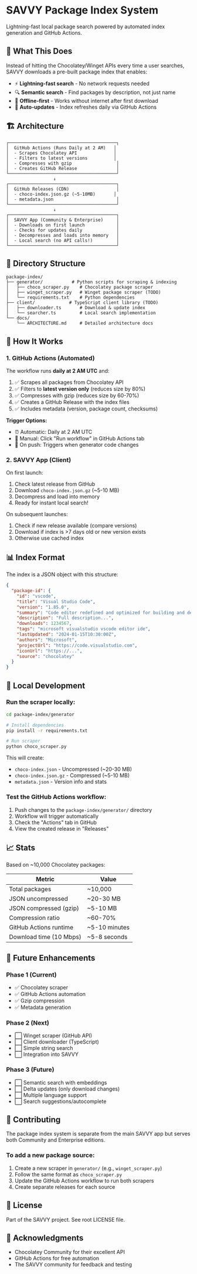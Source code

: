 # SAVVY Package Index System

Lightning-fast local package search powered by automated index generation and GitHub Actions.

## 🎯 What This Does

Instead of hitting the Chocolatey/Winget APIs every time a user searches, SAVVY downloads a pre-built package index that enables:

- ⚡ **Lightning-fast search** - No network requests needed
- 🔍 **Semantic search** - Find packages by description, not just name
- 📴 **Offline-first** - Works without internet after first download
- 🔄 **Auto-updates** - Index refreshes daily via GitHub Actions

## 🏗️ Architecture

```
┌─────────────────────────────────────────┐
│  GitHub Actions (Runs Daily at 2 AM)   │
│  - Scrapes Chocolatey API              │
│  - Filters to latest versions          │
│  - Compresses with gzip                 │
│  - Creates GitHub Release               │
└─────────────────────────────────────────┘
                  ↓
┌─────────────────────────────────────────┐
│  GitHub Releases (CDN)                  │
│  - choco-index.json.gz (~5-10MB)       │
│  - metadata.json                        │
└─────────────────────────────────────────┘
                  ↓
┌─────────────────────────────────────────┐
│  SAVVY App (Community & Enterprise)     │
│  - Downloads on first launch            │
│  - Checks for updates daily             │
│  - Decompresses and loads into memory   │
│  - Local search (no API calls!)         │
└─────────────────────────────────────────┘
```

## 📁 Directory Structure

```
package-index/
├── generator/           # Python scripts for scraping & indexing
│   ├── choco_scraper.py    # Chocolatey package scraper
│   ├── winget_scraper.py   # Winget package scraper (TODO)
│   └── requirements.txt    # Python dependencies
├── client/             # TypeScript client library (TODO)
│   ├── downloader.ts       # Download & update index
│   └── searcher.ts         # Local search implementation
└── docs/
    └── ARCHITECTURE.md     # Detailed architecture docs
```

## 🚀 How It Works

### 1. GitHub Actions (Automated)

The workflow runs **daily at 2 AM UTC** and:

1. ✅ Scrapes all packages from Chocolatey API
2. ✅ Filters to **latest version only** (reduces size by 80%)
3. ✅ Compresses with gzip (reduces size by 60-70%)
4. ✅ Creates a GitHub Release with the index files
5. ✅ Includes metadata (version, package count, checksums)

**Trigger Options:**
- ⏰ Automatic: Daily at 2 AM UTC
- 🔘 Manual: Click "Run workflow" in GitHub Actions tab
- 📝 On push: Triggers when generator code changes

### 2. SAVVY App (Client)

On first launch:
1. Check latest release from GitHub
2. Download `choco-index.json.gz` (~5-10 MB)
3. Decompress and load into memory
4. Ready for instant local search!

On subsequent launches:
1. Check if new release available (compare versions)
2. Download if index is >7 days old or new version exists
3. Otherwise use cached index

## 📊 Index Format

The index is a JSON object with this structure:

```json
{
  "package-id": {
    "id": "vscode",
    "title": "Visual Studio Code",
    "version": "1.85.0",
    "summary": "Code editor redefined and optimized for building and debugging modern web and cloud applications",
    "description": "Full description...",
    "downloads": 1234567,
    "tags": "microsoft visualstudio vscode editor ide",
    "lastUpdated": "2024-01-15T10:30:00Z",
    "authors": "Microsoft",
    "projectUrl": "https://code.visualstudio.com",
    "iconUrl": "https://...",
    "source": "chocolatey"
  }
}
```

## 🔧 Local Development

### Run the scraper locally:

```bash
cd package-index/generator

# Install dependencies
pip install -r requirements.txt

# Run scraper
python choco_scraper.py
```

This will create:
- `choco-index.json` - Uncompressed (~20-30 MB)
- `choco-index.json.gz` - Compressed (~5-10 MB)
- `metadata.json` - Version info and stats

### Test the GitHub Actions workflow:

1. Push changes to the `package-index/generator/` directory
2. Workflow will trigger automatically
3. Check the "Actions" tab in GitHub
4. View the created release in "Releases"

## 📈 Stats

Based on ~10,000 Chocolatey packages:

| Metric | Value |
|--------|-------|
| Total packages | ~10,000 |
| JSON uncompressed | ~20-30 MB |
| JSON compressed (gzip) | ~5-10 MB |
| Compression ratio | ~60-70% |
| GitHub Actions runtime | ~5-10 minutes |
| Download time (10 Mbps) | ~5-8 seconds |

## 🔮 Future Enhancements

### Phase 1 (Current)
- ✅ Chocolatey scraper
- ✅ GitHub Actions automation
- ✅ Gzip compression
- ✅ Metadata generation

### Phase 2 (Next)
- ⬜ Winget scraper (GitHub API)
- ⬜ Client downloader (TypeScript)
- ⬜ Simple string search
- ⬜ Integration into SAVVY

### Phase 3 (Future)
- ⬜ Semantic search with embeddings
- ⬜ Delta updates (only download changes)
- ⬜ Multiple language support
- ⬜ Search suggestions/autocomplete

## 🤝 Contributing

The package index system is separate from the main SAVVY app but serves both Community and Enterprise editions.

### To add a new package source:

1. Create a new scraper in `generator/` (e.g., `winget_scraper.py`)
2. Follow the same format as `choco_scraper.py`
3. Update the GitHub Actions workflow to run both scrapers
4. Create separate releases for each source

## 📝 License

Part of the SAVVY project. See root LICENSE file.

## 🙏 Acknowledgments

- Chocolatey Community for their excellent API
- GitHub Actions for free automation
- The SAVVY community for feedback and testing
